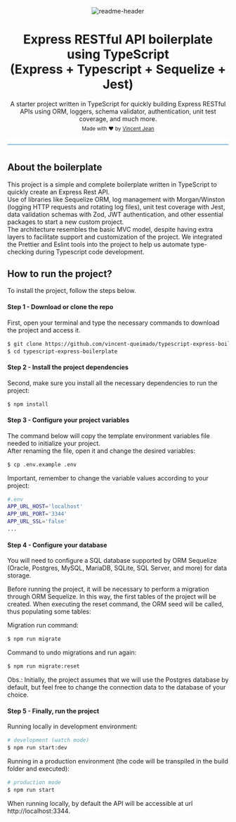 <div align="center">
  <img src="https://github.com/vincent-queimado/typescript-express-boilerplate/blob/master/public/assets/images/readme-header.png?raw=true" alt="readme-header"/>
</div>

<div align="center">
  <h1>Express RESTful API boilerplate using TypeScript<br/>(Express + Typescript + Sequelize + Jest)</h1>
</div>

<p align="center">
  <span>A starter project written in TypeScript for quickly building Express RESTful APIs using ORM, loggers, schema validator, authentication, unit test coverage, and much more.</span></br>
  <sub>Made with ❤️ by <a href="https://github.com/vincent-queimado">Vincent Jean</a></sub>
</p>

![divider](./public/assets/images/readme-divider.png)

## About the boilerplate

This project is a simple and complete boilerplate written in TypeScript to quickly create an Express Rest API.<br />
Use of libraries like Sequelize ORM, log management with Morgan/Winston (logging HTTP requests and rotating log files), unit test coverage with Jest, data validation schemas with Zod, JWT authentication, and other essential packages to start a new custom project.<br />
The architecture resembles the basic MVC model, despite having extra layers to facilitate support and customization of the project. We integrated the Prettier and Eslint tools into the project to help us automate type-checking during Typescript code development.

## How to run the project?

To install the project, follow the steps below.

#### Step 1 - Download or clone the repo

First, open your terminal and type the necessary commands to download the project and access it.

```bash
$ git clone https://github.com/vincent-queimado/typescript-express-boilerplate.git
$ cd typescript-express-boilerplate
```

#### Step 2 - Install the project dependencies

Second, make sure you install all the necessary dependencies to run the project:

```bash
$ npm install
```

#### Step 3 - Configure your project variables

The command below will copy the template environment variables file needed to initialize your project.<br />
After renaming the file, open it and change the desired variables:

```bash
$ cp .env.example .env
```

Important, remember to change the variable values ​​according to your project:

```bash
#.env
APP_URL_HOST='localhost'
APP_URL_PORT='3344'
APP_URL_SSL='false'
...
```

#### Step 4 - Configure your database

You will need to configure a SQL database supported by ORM Sequelize (Oracle, Postgres, MySQL, MariaDB, SQLite, SQL Server, and more) for data storage.

Before running the project, it will be necessary to perform a migration through ORM Sequelize. In this way, the first tables of the project will be created. When executing the reset command, the ORM seed will be called, thus populating some tables:

Migration run command:

```bash
$ npm run migrate
```

Command to undo migrations and run again:

```bash
$ npm run migrate:reset
```

Obs.: Initially, the project assumes that we will use the Postgres database by default, but feel free to change the connection data to the database of your choice.

#### Step 5 - Finally, run the project

Running locally in development environment:

```bash
# development (watch mode)
$ npm run start:dev
```

Running in a production environment (the code will be transpiled in the build folder and executed):

```bash
# production mode
$ npm run start
```

When running locally, by default the API will be accessible at url http://localhost:3344.
